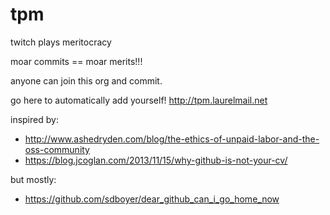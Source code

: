tpm
===

twitch plays meritocracy

moar commits == moar merits!!!

anyone can join this org and commit.

go here to automatically add yourself! http://tpm.laurelmail.net

inspired by:
* http://www.ashedryden.com/blog/the-ethics-of-unpaid-labor-and-the-oss-community
* https://blog.jcoglan.com/2013/11/15/why-github-is-not-your-cv/

but mostly:
* https://github.com/sdboyer/dear_github_can_i_go_home_now
